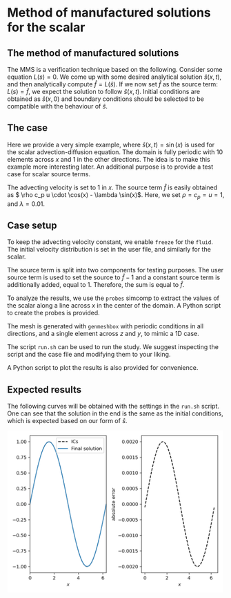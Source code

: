 # Method of manufactured solutions for the scalar


## The method of manufactured solutions

The MMS is a verification technique based on the following. Consider some
equation $L(s) = 0$. We come up with some desired analytical solution $\hat
s(x,t)$, and  then analytically compute $\hat f = L(\hat s)$. If we now set
$\hat f$ as the source term: $L(s) = \hat f$, we expect the solution to follow
$\hat s(x, t)$.
Initial conditions are obtained as $\hat s(x, 0)$ and boundary conditions should
be selected to be compatible with the behaviour of $\hat s$.

## The case

Here we provide a very simple example, where $\hat s(x, t) = \sin(x)$ is used
for the scalar advection-diffusion equation. The domain is fully periodic with
10 elements across $x$ and 1 in the other directions. The idea is to make this
example more interesting later. An additional purpose is to provide a test case
for scalar source terms.

The advecting velocity is set to 1 in $x$. The source term $\hat f$ is easily
obtained as $ \rho c_p u \cdot \cos(x) - \lambda \sin(x)$.
Here, we set $\rho = c_p =u = 1$, and $\lambda = 0.01$.


## Case setup
To keep the advecting velocity constant, we enable `freeze` for the `fluid`. The
initial velocity distribution is set in the user file, and similarly for the
scalar.

The source term is split into two components for testing purposes. The user
source term is used to set the source to $\hat f - 1$ and a constant source term
is additionally added, equal to $1$. Therefore, the sum is equal to $\hat f$.

To analyze the results, we use the `probes` simcomp to extract the values of the
scalar along a line across $x$ in the center of the domain. A Python script to
create the probes is provided.

The mesh is generated with `genmeshbox` with periodic conditions in all
directions, and a single element across $z$ and $y$, to mimic a 1D case.

The script `run.sh` can be used to run the study. We suggest inspecting the
script and the case file and modifying them to your liking.

A Python script to plot the results is also provided for convenience.

## Expected results
The following curves will be obtained with the settings in the `run.sh` script.
One can see that the solution in the end is the same as the initial conditions,
which is expected based on our form of $\hat s$.

<img src="results.png" alt="Results" width="500"/>
